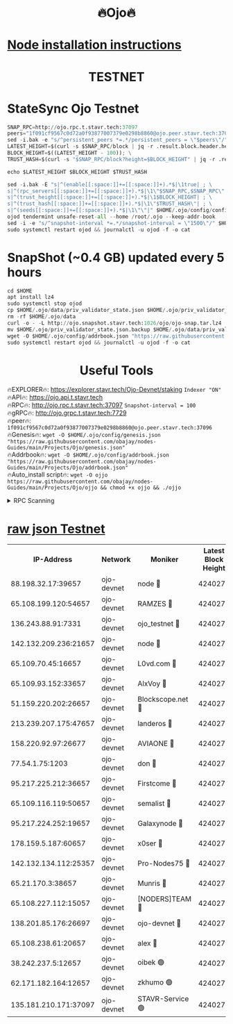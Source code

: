 <h1 align="center"> 🔥Ojo🔥</h1>

[Node installation instructions](https://github.com/obajay/nodes-Guides/tree/main/Projects/Ojo)
=

<h1 align="center"> TESTNET</h1>

# StateSync Ojo Testnet
```python
SNAP_RPC=http://ojo.rpc.t.stavr.tech:37097
peers="1f091cf9567c0d72a0f93877007379e0298b8860@ojo.peer.stavr.tech:37096"
sed -i.bak -e "s/^persistent_peers *=.*/persistent_peers = \"$peers\"/" $HOME/.ojo/config/config.toml
LATEST_HEIGHT=$(curl -s $SNAP_RPC/block | jq -r .result.block.header.height); \
BLOCK_HEIGHT=$((LATEST_HEIGHT - 100)); \
TRUST_HASH=$(curl -s "$SNAP_RPC/block?height=$BLOCK_HEIGHT" | jq -r .result.block_id.hash)

echo $LATEST_HEIGHT $BLOCK_HEIGHT $TRUST_HASH

sed -i.bak -E "s|^(enable[[:space:]]+=[[:space:]]+).*$|\1true| ; \
s|^(rpc_servers[[:space:]]+=[[:space:]]+).*$|\1\"$SNAP_RPC,$SNAP_RPC\"| ; \
s|^(trust_height[[:space:]]+=[[:space:]]+).*$|\1$BLOCK_HEIGHT| ; \
s|^(trust_hash[[:space:]]+=[[:space:]]+).*$|\1\"$TRUST_HASH\"| ; \
s|^(seeds[[:space:]]+=[[:space:]]+).*$|\1\"\"|" $HOME/.ojo/config/config.toml
ojod tendermint unsafe-reset-all --home /root/.ojo --keep-addr-book
sed -i -e "s/^snapshot-interval *=.*/snapshot-interval = \"1500\"/" $HOME/.ojo/config/app.toml
sudo systemctl restart ojod && journalctl -u ojod -f -o cat
```
# SnapShot (~0.4 GB) updated every 5 hours
```python
cd $HOME
apt install lz4
sudo systemctl stop ojod
cp $HOME/.ojo/data/priv_validator_state.json $HOME/.ojo/priv_validator_state.json.backup
rm -rf $HOME/.ojo/data
curl -o - -L http://ojo.snapshot.stavr.tech:1026/ojo/ojo-snap.tar.lz4 | lz4 -c -d - | tar -x -C $HOME/.ojo --strip-components 2
mv $HOME/.ojo/priv_validator_state.json.backup $HOME/.ojo/data/priv_validator_state.json
wget -O $HOME/.ojo/config/addrbook.json "https://raw.githubusercontent.com/obajay/nodes-Guides/main/Projects/Ojo/addrbook.json"
sudo systemctl restart ojod && journalctl -u ojod -f -o cat
```
 <h1 align="center"> Useful Tools</h1>

🔥EXPLORER🔥:        https://explorer.stavr.tech/Ojo-Devnet/staking        `Indexer "ON"` \
🔥API🔥:                     https://ojo.api.t.stavr.tech \
🔥RPC🔥:                    http://ojo.rpc.t.stavr.tech:37097              `Snapshot-interval = 100` \
🔥gRPC🔥:                  http://ojo.grpc.t.stavr.tech:7729 \
🔥peer🔥:                   `1f091cf9567c0d72a0f93877007379e0298b8860@ojo.peer.stavr.tech:37096` \
🔥Genesis🔥:    ```wget -O $HOME/.ojo/config/genesis.json "https://raw.githubusercontent.com/obajay/nodes-Guides/main/Projects/Ojo/genesis.json"``` \
🔥Addrbook🔥:    ```wget -O $HOME/.ojo/config/addrbook.json "https://raw.githubusercontent.com/obajay/nodes-Guides/main/Projects/Ojo/addrbook.json"``` \
🔥Auto_install script🔥: ```wget -O ojjo https://raw.githubusercontent.com/obajay/nodes-Guides/main/Projects/Ojo/ojjo && chmod +x ojjo && ./ojjo```


<details>
<summary>RPC Scanning</summary>

<h2 align="center"> We scan nodes in real time every 4 hours. And we provide the final result of RPC endpoints.
We cannot influence the operation of these nodes in any way. </h2>


```python
If Voting Power is higher than 0 --> then the Node is a validator of the network and may be subject to attack and be a potential threat to the chain.
```
```python
We marked such validators with a red symbol
```

</details>

[raw json Testnet](https://rpc-check.ojot.stavr.tech/ojot/rpc-ojot-result.json)
=


<table><tr><th>IP-Address</th><th>Network</th><th>Moniker</th><th>Latest Block Height</th><th>Earliest Block Height</th><th>Catching Up</th><th>Voting Power</th><th>Scan Time</th></tr><tr><td>88.198.32.17:39657</td><td>ojo-devnet</td><td>node 🔴</td><td>4240275</td><td>300001</td><td>False</td><td>65654</td><td>2023-11-28T09:16:39.744300261UTC</td></tr><tr><td>65.108.199.120:54657</td><td>ojo-devnet</td><td>RAMZES 🔴</td><td>4240270</td><td>306156</td><td>False</td><td>15420</td><td>2023-11-28T09:16:14.001069348UTC</td></tr><tr><td>136.243.88.91:7331</td><td>ojo-devnet</td><td>ojo_testnet 🔴</td><td>4240271</td><td>308845</td><td>False</td><td>1000</td><td>2023-11-28T09:16:20.219348054UTC</td></tr><tr><td>142.132.209.236:21657</td><td>ojo-devnet</td><td>node 🔴</td><td>4240274</td><td>350001</td><td>False</td><td>1999</td><td>2023-11-28T09:16:36.710905568UTC</td></tr><tr><td>65.109.70.45:16657</td><td>ojo-devnet</td><td>L0vd.com 🔴</td><td>4240276</td><td>695918</td><td>False</td><td>998</td><td>2023-11-28T09:16:47.903883814UTC</td></tr><tr><td>65.109.93.152:33657</td><td>ojo-devnet</td><td>AlxVoy 🔴</td><td>4240274</td><td>2319801</td><td>False</td><td>4536782</td><td>2023-11-28T09:16:36.443363424UTC</td></tr><tr><td>51.159.220.202:26657</td><td>ojo-devnet</td><td>Blockscope.net 🔴</td><td>4240270</td><td>2658001</td><td>False</td><td>981</td><td>2023-11-28T09:16:13.282883755UTC</td></tr><tr><td>213.239.207.175:47657</td><td>ojo-devnet</td><td>landeros 🔴</td><td>4240274</td><td>2714001</td><td>False</td><td>11083</td><td>2023-11-28T09:16:31.728801816UTC</td></tr><tr><td>158.220.92.97:26677</td><td>ojo-devnet</td><td>AVIAONE 🔴</td><td>4240273</td><td>2754001</td><td>False</td><td>13867</td><td>2023-11-28T09:16:31.460187761UTC</td></tr><tr><td>77.54.1.75:1203</td><td>ojo-devnet</td><td>don 🔴</td><td>4240275</td><td>2906401</td><td>False</td><td>10</td><td>2023-11-28T09:16:39.491644773UTC</td></tr><tr><td>95.217.225.212:36657</td><td>ojo-devnet</td><td>Firstcome 🔴</td><td>4240271</td><td>2985946</td><td>False</td><td>13566</td><td>2023-11-28T09:16:19.947985737UTC</td></tr><tr><td>65.109.116.119:50657</td><td>ojo-devnet</td><td>semalist 🔴</td><td>4240276</td><td>3223522</td><td>False</td><td>17897</td><td>2023-11-28T09:16:47.276219871UTC</td></tr><tr><td>95.217.224.252:19657</td><td>ojo-devnet</td><td>Galaxynode 🔴</td><td>4240276</td><td>3685492</td><td>False</td><td>11888</td><td>2023-11-28T09:16:44.478178370UTC</td></tr><tr><td>178.159.5.187:60657</td><td>ojo-devnet</td><td>x0ser 🔴</td><td>4240272</td><td>3940946</td><td>False</td><td>9764</td><td>2023-11-28T09:16:20.588789870UTC</td></tr><tr><td>142.132.134.112:25357</td><td>ojo-devnet</td><td>Pro-Nodes75 🔴</td><td>4240271</td><td>4140271</td><td>False</td><td>24651</td><td>2023-11-28T09:16:17.258383846UTC</td></tr><tr><td>65.21.170.3:38657</td><td>ojo-devnet</td><td>Munris 🔴</td><td>4240271</td><td>4140271</td><td>False</td><td>20123</td><td>2023-11-28T09:16:19.618427532UTC</td></tr><tr><td>65.108.227.112:15057</td><td>ojo-devnet</td><td>[NODERS]TEAM 🔴</td><td>4240276</td><td>4140276</td><td>False</td><td>9999</td><td>2023-11-28T09:16:44.838471357UTC</td></tr><tr><td>138.201.85.176:26697</td><td>ojo-devnet</td><td>ojo-devnet 🔴</td><td>4240276</td><td>4140276</td><td>False</td><td>1000024000</td><td>2023-11-28T09:16:47.544389018UTC</td></tr><tr><td>65.108.238.61:20657</td><td>ojo-devnet</td><td>alex 🔴</td><td>4240270</td><td>4158001</td><td>False</td><td>11359</td><td>2023-11-28T09:16:13.617242282UTC</td></tr><tr><td>38.242.237.5:12657</td><td>ojo-devnet</td><td>oibek 🟢</td><td>4240270</td><td>4196001</td><td>False</td><td>0</td><td>2023-11-28T09:16:14.335600889UTC</td></tr><tr><td>62.171.182.164:12657</td><td>ojo-devnet</td><td>zkhumo 🟢</td><td>4240274</td><td>4196001</td><td>False</td><td>0</td><td>2023-11-28T09:16:37.025481819UTC</td></tr><tr><td>135.181.210.171:37097</td><td>ojo-devnet</td><td>STAVR-Service 🟢</td><td>4240271</td><td>4238701</td><td>False</td><td>0</td><td>2023-11-28T09:16:14.980924521UTC</td></tr></table>